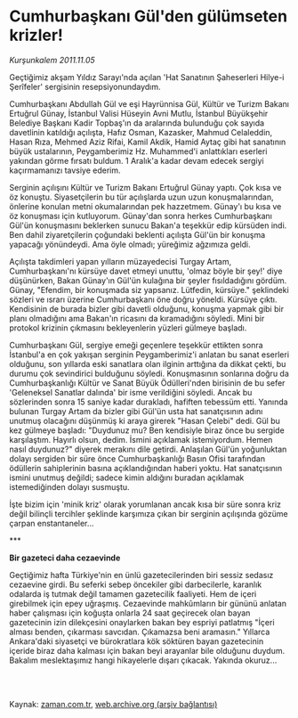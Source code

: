 # Cumhurbaşkanı Gül'den gülümseten krizler!

*Kurşunkalem 2011.11.05*

<td class="columnist-detail">
<p>Geçtiğimiz akşam Yıldız Sarayı'nda açılan 'Hat Sanatının Şaheserleri Hilye-i Şerîfeler' sergisinin resepsiyonundaydım.</p>
<p>
<div id="haberMetinDiv">
<p> Cumhurbaşkanı Abdullah Gül ve eşi Hayrünnisa Gül, Kültür ve Turizm Bakanı Ertuğrul Günay, İstanbul Valisi Hüseyin Avni Mutlu, İstanbul Büyükşehir Belediye Başkanı Kadir Topbaş'ın da aralarında bulunduğu çok sayıda davetlinin katıldığı açılışta, Hafız Osman, Kazasker, Mahmud Celaleddin, Hasan Rıza, Mehmed Aziz Rifai, Kamil Akdik, Hamid Aytaç gibi hat sanatının büyük ustalarının, Peygamberimiz Hz. Muhammed'i anlattıkları eserleri yakından görme fırsatı buldum. 1 Aralık'a kadar devam edecek sergiyi kaçırmamanızı tavsiye ederim.
<p> Serginin açılışını Kültür ve Turizm Bakanı Ertuğrul Günay yaptı. Çok kısa ve öz konuştu. Siyasetçilerin bu tür açılışlarda uzun uzun konuşmalarından, önlerine konulan metni okumalarından pek hazzetmem. Günay'ı bu kısa ve öz konuşması için kutluyorum. Günay'dan sonra herkes Cumhurbaşkanı Gül'ün konuşmasını beklerken sunucu Bakan'a teşekkür edip kürsüden indi. Ben dahil ziyaretçilerin çoğundaki beklenti açılışta Gül'ün bir konuşma yapacağı yönündeydi. Ama öyle olmadı; yüreğimiz ağzımıza geldi.
<p>Açılışta takdimleri yapan yılların müzayedecisi Turgay Artam, Cumhurbaşkanı'nı kürsüye davet etmeyi unuttu, 'olmaz böyle bir şey!' diye düşünürken, Bakan Günay'ın Gül'ün kulağına bir şeyler fısıldadığını gördüm. Günay, "Efendim, bir konuşmada siz yapsanız. Lütfedin, kürsüye." şeklindeki sözleri ve ısrarı üzerine Cumhurbaşkanı öne doğru yöneldi. Kürsüye çıktı. Kendisinin de burada bizler gibi davetli olduğunu, konuşma yapmak gibi bir planı olmadığını ama Bakan'ın ricasını da kıramadığını söyledi. Mini bir protokol krizinin çıkmasını bekleyenlerin yüzleri gülmeye başladı.
<p>Cumhurbaşkanı Gül, sergiye emeği geçenlere teşekkür ettikten sonra İstanbul'a en çok yakışan serginin Peygamberimiz'i anlatan bu sanat eserleri olduğunu, son yıllarda eski sanatlara olan ilginin arttığına da dikkat çekti, bu durumu çok sevindirici bulduğunu söyledi. Konuşmasının sonlarına doğru da Cumhurbaşkanlığı Kültür ve Sanat Büyük Ödülleri'nden birisinin de bu sefer 'Geleneksel Sanatlar dalında' bir isme verildiğini söyledi. Ancak bu sözlerinden sonra 15 saniye kadar durakladı, hafiften tebessüm etti. Yanında bulunan Turgay Artam da bizler gibi Gül'ün usta hat sanatçısının adını unutmuş olacağını düşünmüş ki araya girerek "Hasan Çelebi" dedi. Gül bu kez gülmeye başladı: "Duydunuz mu? Ben kendisiyle biraz önce bu sergide karşılaştım. Hayırlı olsun, dedim. İsmini açıklamak istemiyordum. Hemen nasıl duydunuz?" diyerek merakını dile getirdi. Anlaşılan Gül'ün yoğunluktan dolayı sergiden bir süre önce Cumhurbaşkanlığı Basın Ofisi tarafından ödüllerin sahiplerinin basına açıklandığından haberi yoktu. Hat sanatçısının ismini unutmuş değildi; sadece kimin aldığını buradan açıklamak istemediğinden dolayı susmuştu. 
<p>İşte bizim için 'minik kriz' olarak yorumlanan ancak kısa bir süre sonra kriz değil bilinçli tercihler şeklinde karşımıza çıkan bir serginin açılışında gözüme çarpan enstantaneler...
<p>***
<p><b>Bir gazeteci daha cezaevinde</b>
<p>Geçtiğimiz hafta Türkiye'nin en ünlü gazetecilerinden biri sessiz sedasız cezaevine girdi. Bu seferki sebep öncekiler gibi darbecilerle, karanlık odalarda iş tutmak değil tamamen gazetecilik faaliyeti. Hem de içeri girebilmek için epey uğraşmış. Cezaevinde mahkûmların bir gününü anlatan haber çalışması için koğuşta onlarla 24 saat geçirecek olan bayan gazetecinin izin dilekçesini onaylarken bakan bey espriyi patlatmış "İçeri alması benden, çıkarması savcıdan. Çıkamazsa beni aramasın." Yıllarca Ankara'daki siyasetçi ve bürokratlara kök söktüren bayan gazetecinin içeride biraz daha kalması için bakan beyi arayanlar bile olduğunu duydum. Bakalım meslektaşımız hangi hikayelerle dışarı çıkacak. Yakında okuruz... </p></p></p></p></p></p></p></p></div>
</p>


<p><br>
		 </br></p></td>

Kaynak: [zaman.com.tr](http://zaman.com.tr/yazar.do?yazino=1198534), [web.archive.org (arşiv bağlantısı)](http://web.archive.org/web/20111108055544/http://www.zaman.com.tr:80/yazar.do?yazino=1198534)
